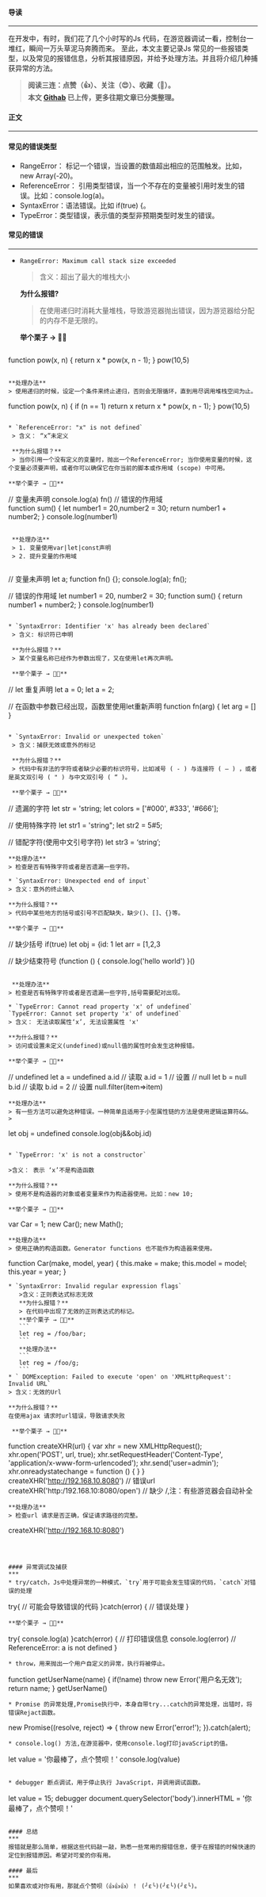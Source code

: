 #### 导读
***
在开发中，有时，我们花了几个小时写的Js 代码，在游览器调试一看，控制台一堆红，瞬间一万头草泥马奔腾而来。
至此，本文主要记录Js 常见的一些报错类型，以及常见的报错信息，分析其报错原因，并给予处理方法。并且将介绍几种捕获异常的方法。

>
> **阅读三连：点赞（👍）、关注（😍）、收藏（📝）。**  
> **本文 [Githab](https://github.com/FishStudy520/web-doc/tree/master/Js/前端常见的报错以及异常捕获.md) 已上传，更多往期文章已分类整理。**

#### 正文
****

#### 常见的错误类型
* RangeError： 标记一个错误，当设置的数值超出相应的范围触发。比如，new Array(-20)。
* ReferenceError： 引用类型错误，当一个不存在的变量被引用时发生的错误。比如：console.log(a)。
* SyntaxError：语法错误。比如 if(true) {。
* TypeError：类型错误，表示值的类型非预期类型时发生的错误。

#### 常见的错误
***
* `RangeError: Maximum call stack size exceeded`  
   > 含义：超出了最大的堆栈大小
   
   **为什么报错?** 
   > 在使用递归时消耗大量堆栈，导致游览器抛出错误，因为游览器给分配的内存不是无限的。
  
  **举个栗子 → 🙌🌰**
  ```
 function pow(x, n) {
   return x * pow(x, n - 1);
 }
 pow(10,5)
 ```

 **处理办法**
 > 使用递归的时候，设定一个条件来终止递归，否则会无限循环，直到用尽调用堆栈空间为止。
 ```
 function pow(x, n) {
   if (n == 1)  return x
   return x * pow(x, n - 1);
 }
 pow(10,5)
 ```

* `ReferenceError: "x" is not defined`   
  > 含义： “x”未定义
  
  **为什么报错？**  
  > 当你引用一个没有定义的变量时，抛出一个ReferenceError; 当你使用变量的时候，这个变量必须要声明，或者你可以确保它在你当前的脚本或作用域 (scope) 中可用。

 **举个栗子 → 🙌🌰**
 ```
 // 变量未声明
 console.log(a)
 fn()
 // 错误的作用域   
 function sum() {
   let number1 = 20,number2 = 30;
   return number1 + number2;
 }
 console.log(number1)
 ```

  **处理办法**
  > 1. 变量使用var|let|const声明
  > 2. 提升变量的作用域
  
 ```
 // 变量未声明
 let a;
 function fn() {};
 console.log(a);
 fn();

 // 错误的作用域
 let number1 = 20, number2 = 30;
 function sum() {
	return number1 + number2;
 }
 console.log(number1)
 ```
  
* `SyntaxError: Identifier 'x' has already been declared`  
  > 含义: 标识符已申明
  
  **为什么报错？**  
  > 某个变量名称已经作为参数出现了，又在使用let再次声明。
  
  **举个栗子 → 🙌🌰**
 ```
 // let 重复声明
 let a = 0;
 let a = 2;
 
 // 在函数中参数已经出现，函数里使用let重新声明
 function fn(arg) {
  let arg = []
 }
 ```
  
* `SyntaxError: Invalid or unexpected token`  
  > 含义：捕获无效或意外的标记 

  **为什么报错？**   
  > 代码中有非法的字符或者缺少必要的标识符号，比如减号 ( - ) 与连接符 ( – ) ，或者是英文双引号 ( " ) 与中文双引号 ( “ )。
  
  **举个栗子 → 🙌🌰**
  ```
  // 遗漏的字符
  let str = 'string;
  let colors = ['#000', #333', '#666'];
  
  // 使用特殊字符
  let str1 = 'string";
  let str2 = 5#5;
  
  // 错配字符(使用中文引号字符)
  let str3 = ‘string’;
  ```
  **处理办法**
  > 检查是否有特殊字符或者是否遗漏一些字符。
  
* `SyntaxError: Unexpected end of input`  
  > 含义：意外的终止输入
 
  **为什么报错？**
  > 代码中某些地方的括号或引号不匹配缺失，缺少()、[]、{}等。
  
  **举个栗子 → 🙌🌰**
  ```
  // 缺少括号
  if(true)
  let obj = {id: 1
  let arr = [1,2,3
  
  // 缺少结束符号
  (function () {
  	console.log('hello world')
  }()
  ```
  
   **处理办法**
  > 检查是否有特殊字符或者是否遗漏一些字符,括号需要配对出现。

* `TypeError: Cannot read property 'x' of undefined`   
  `TypeError: Cannot set property 'x' of undefined`   
  > 含义： 无法读取属性‘x’, 无法设置属性 'x'
  
  **为什么报错？**
  > 访问或设置未定义(undefined)或null值的属性时会发生这种报错。
  
  **举个栗子 → 🙌🌰**
  ```
  // undefined
  let a = undefined
  a.id // 读取
  a.id = 1 // 设置
  // null
  let b = null 
  b.id  // 读取
  b.id = 2 // 设置
  null.filter(item=>item)
  ```
  **处理办法**
  > 有一些方法可以避免这种错误。一种简单且适用于小型属性链的方法是使用逻辑运算符&&。
  > 
  ```
  let obj = undefined
  console.log(obj&&obj.id)
  ```
  
* `TypeError: 'x' is not a constructor`

  >含义： 表示 ‘x’不是构造函数
  
  **为什么报错？**
  > 使用不是构造器的对象或者变量来作为构造器使用。比如：new 10;
  
  **举个栗子 → 🙌🌰**
  ```
  var Car = 1;
  new Car();
  new Math();
  ```
  **处理办法**
  > 使用正确的构造函数。Generator functions 也不能作为构造器来使用。
  ```
  function Car(make, model, year) {
    this.make = make;
    this.model = model;
    this.year = year;
  }
  ```
  * `SyntaxError: Invalid regular expression flags`
     >含义：正则表达式标志无效
     **为什么报错？**
     > 在代码中出现了无效的正则表达式的标记。
     **举个栗子 → 🙌🌰**
     ```
     let reg = /foo/bar;
     ```
     **处理办法**
     ```
     let reg = /foo/g;
     ```
* ` DOMException: Failed to execute 'open' on 'XMLHttpRequest': Invalid URL`
  > 含义：无效的Url
  
  **为什么报错？**
  在使用ajax 请求时url错误，导致请求失败
  
   **举个栗子 → 🙌🌰**
   ```
   function createXHR(url) {
       var xhr = new XMLHttpRequest();
       xhr.open('POST', url, true);
       xhr.setRequestHeader('Content-Type', 'application/x-www-form-urlencoded');
       xhr.send('user=admin');
       xhr.onreadystatechange = function () {
       }
   }
   createXHR('http://192.168.10.8080') // 错误url
   createXHR('http:/192.168.10:8080/open') // 缺少 /,注：有些游览器会自动补全
   ```
   **处理办法**
   > 检查url 请求是否正确，保证请求路径的完整。
   ```
   createXHR('http://192.168.10:8080')
   ```
   
  
  
#### 异常调试及捕获
***
* try/catch，Js中处理异常的一种模式，`try`用于可能会发生错误的代码，`catch`对错误的处理
  ```
  try{
	// 可能会导致错误的代码
  }catch(error) {
	// 错误处理
  }
  ```
  **举个栗子 → 🙌🌰**
  ```
  try{
    console.log(a)
  }catch(error) {
	 // 打印错误信息
    console.log(error)  // ReferenceError: a is not defined
  }
  ```
* throw，用来抛出一个用户自定义的异常，执行将被停止。
```
function getUserName(name) {
	if(!name) throw new Error('用户名无效');
	return name;
}
getUserName()
```
* Promise 的异常处理,Promise执行中，本身自带try...catch的异常处理，出错时，将错误Rejact函数。
```
new Promise((resolve, reject) => {
  throw new Error('error!');
}).catch(alert);
```
* console.log() 方法,在游览器中，使用console.log打印javaScript的值。
```
let value = '你最棒了，点个赞呗！'
console.log(value)
```

* debugger 断点调试，用于停止执行 JavaScript，并调用调试函数。
```
let value = 15;
debugger
document.querySelector('body').innerHTML = '你最棒了，点个赞呗！'
```

#### 总结
***
报错就是那么简单，根据这些代码敲一敲，熟悉一些常用的报错信息，便于在报错的时候快速的定位到报错原因。希望对可爱的你有用。

#### 最后
***
如果喜欢或对你有用，那就点个赞呗（👍👍👍）！ (╯ε╰)(╯ε╰)(╯ε╰)。